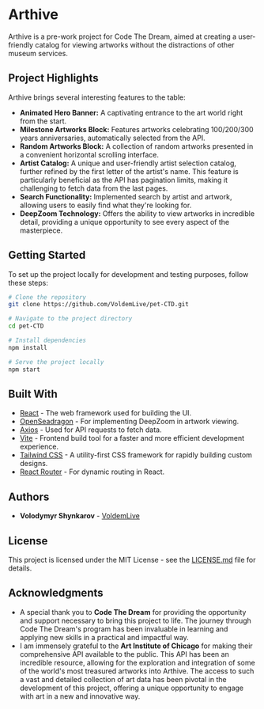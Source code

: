 # Arthive

Arthive is a pre-work project for Code The Dream, aimed at creating a user-friendly catalog for viewing artworks without the distractions of other museum services.

## Project Highlights

Arthive brings several interesting features to the table:

- **Animated Hero Banner:** A captivating entrance to the art world right from the start.
- **Milestone Artworks Block:** Features artworks celebrating 100/200/300 years anniversaries, automatically selected from the API.
- **Random Artworks Block:** A collection of random artworks presented in a convenient horizontal scrolling interface.
- **Artist Catalog:** A unique and user-friendly artist selection catalog, further refined by the first letter of the artist's name. This feature is particularly beneficial as the API has pagination limits, making it challenging to fetch data from the last pages.
- **Search Functionality:** Implemented search by artist and artwork, allowing users to easily find what they're looking for.
- **DeepZoom Technology:** Offers the ability to view artworks in incredible detail, providing a unique opportunity to see every aspect of the masterpiece.

## Getting Started

To set up the project locally for development and testing purposes, follow these steps:

```bash
# Clone the repository
git clone https://github.com/VoldemLive/pet-CTD.git

# Navigate to the project directory
cd pet-CTD

# Install dependencies
npm install

# Serve the project locally
npm start
```

## Built With

- [React](https://reactjs.org/) - The web framework used for building the UI.
- [OpenSeadragon](https://openseadragon.github.io/) - For implementing DeepZoom in artwork viewing.
- [Axios](https://github.com/axios/axios) - Used for API requests to fetch data.
- [Vite](https://vitejs.dev/) - Frontend build tool for a faster and more efficient development experience.
- [Tailwind CSS](https://tailwindcss.com/) - A utility-first CSS framework for rapidly building custom designs.
- [React Router](https://reactrouter.com/) - For dynamic routing in React.

## Authors

- **Volodymyr Shynkarov** - [VoldemLive](https://github.com/VoldemLive)

## License

This project is licensed under the MIT License - see the [LICENSE.md](https://github.com/VoldemLive/pet-CTD.git/LICENSE.md) file for details.

## Acknowledgments

- A special thank you to **Code The Dream** for providing the opportunity and support necessary to bring this project to life. The journey through Code The Dream's program has been invaluable in learning and applying new skills in a practical and impactful way.
- I am immensely grateful to the **Art Institute of Chicago** for making their comprehensive API available to the public. This API has been an incredible resource, allowing for the exploration and integration of some of the world's most treasured artworks into Arthive. The access to such a vast and detailed collection of art data has been pivotal in the development of this project, offering a unique opportunity to engage with art in a new and innovative way.
